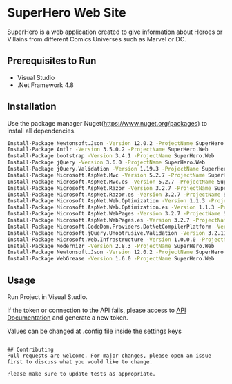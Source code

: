# SuperHero Web Site

SuperHero is a web application created to give information about Heroes or Villains from different Comics Universes such as Marvel or DC.

## Prerequisites to Run 
- Visual Studio 
- .Net Framework 4.8

## Installation

Use the package manager Nuget(https://www.nuget.org/packages) to install all dependencies.

```bash
Install-Package Newtonsoft.Json -Version 12.0.2 -ProjectName SuperHero.DataAccess
Install-Package Antlr -Version 3.5.0.2 -ProjectName SuperHero.Web
Install-Package bootstrap -Version 3.4.1 -ProjectName SuperHero.Web
Install-Package jQuery -Version 3.6.0 -ProjectName SuperHero.Web
Install-Package jQuery.Validation -Version 1.19.3 -ProjectName SuperHero.Web
Install-Package Microsoft.AspNet.Mvc -Version 5.2.7 -ProjectName SuperHero.Web
Install-Package Microsoft.AspNet.Mvc.es -Version 5.2.7 -ProjectName SuperHero.Web
Install-Package Microsoft.AspNet.Razor -Version 3.2.7 -ProjectName SuperHero.Web
Install-Package Microsoft.AspNet.Razor.es -Version 3.2.7 -ProjectName SuperHero.Web
Install-Package Microsoft.AspNet.Web.Optimization -Version 1.1.3 -ProjectName SuperHero.Web
Install-Package Microsoft.AspNet.Web.Optimization.es -Version 1.1.3 -ProjectName SuperHero.Web
Install-Package Microsoft.AspNet.WebPages -Version 3.2.7 -ProjectName SuperHero.Web
Install-Package Microsoft.AspNet.WebPages.es -Version 3.2.7 -ProjectName SuperHero.Web
Install-Package Microsoft.CodeDom.Providers.DotNetCompilerPlatform -Version 2.0.1 -ProjectName SuperHero.Web
Install-Package Microsoft.jQuery.Unobtrusive.Validation -Version 3.2.11 -ProjectName SuperHero.Web
Install-Package Microsoft.Web.Infrastructure -Version 1.0.0.0 -ProjectName SuperHero.Web
Install-Package Modernizr -Version 2.8.3 -ProjectName SuperHero.Web
Install-Package Newtonsoft.Json -Version 12.0.2 -ProjectName SuperHero.Web
Install-Package WebGrease -Version 1.6.0 -ProjectName SuperHero.Web
```

## Usage
Run Project in Visual Studio. 

If the token or connection to the API fails, please access to [API Documentation](https://superheroapi.com/) and generate a new token. 

Values can be changed at .config file inside the settings keys

```

## Contributing
Pull requests are welcome. For major changes, please open an issue first to discuss what you would like to change.

Please make sure to update tests as appropriate.